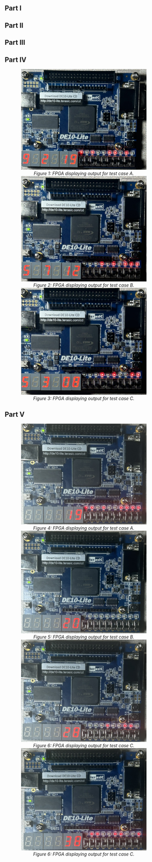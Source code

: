 



## Part I



## Part II



## Part III



## Part IV
<div align="center">
  <img src="img/thumbnail_IMG_1360.jpg" alt="FPGA Output 1" width="400"/><br>
  <em>Figure 1: FPGA displaying output for test case A.</em>
</div>

<div align="center">
  <img src="img/thumbnail_IMG_1359.jpg" alt="FPGA Output 2" width="400"/><br>
  <em>Figure 2: FPGA displaying output for test case B.</em>
</div>

<div align="center">
  <img src="img/thumbnail_IMG_1358.jpg" alt="FPGA Output 3" width="400"/><br>
  <em>Figure 3: FPGA displaying output for test case C.</em>
</div>


## Part V
<div align="center">
  <img src="img/thumbnail_IMG_1361.jpg" alt="FPGA Output 1" width="400"/><br>
  <em>Figure 4: FPGA displaying output for test case A.</em>
</div>

<div align="center">
  <img src="img/thumbnail_IMG_1362.jpg" alt="FPGA Output 2" width="400"/><br>
  <em>Figure 5: FPGA displaying output for test case B.</em>
</div>

<div align="center">
  <img src="img/thumbnail_IMG_1363.jpg" alt="FPGA Output 3" width="400"/><br>
  <em>Figure 6: FPGA displaying output for test case C.</em>
</div>

<div align="center">
  <img src="img/thumbnail_IMG_1364.jpg" alt="FPGA Output 3" width="400"/><br>
  <em>Figure 6: FPGA displaying output for test case C.</em>
</div>
